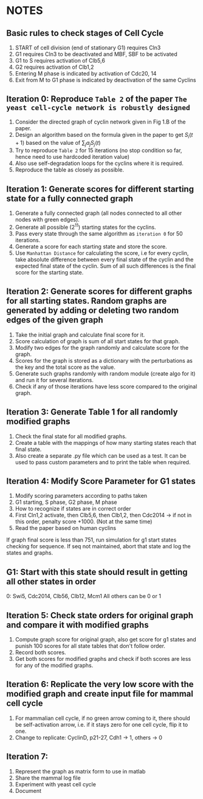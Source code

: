 # NOTES

## Basic rules to check stages of Cell Cycle

1. START of cell division (end of stationary G1) requires Cln3
2. G1 requires Cln3 to be deactivated and MBF, SBF to be activated
3. G1 to S requires activation of Clb5,6
4. G2 requires activation of Clb1,2
5. Entering M phase is indicated by activation of Cdc20, 14
6. Exit from M to G1 phase is indicated by deactivation of the same Cyclins

## Iteration 0: Reproduce `Table 2` of the paper `The yeast cell-cycle network is robustly designed`

1. Consider the directed graph of cyclin network given in Fig 1.B of the paper.
2. Design an algorithm based on the formula given in the paper to get $S_{i}(t+1)$ based on the value of $\sum_j a_j S_j(t)$
3. Try to reproduce `Table 2` for 15 iterations (no stop condition so far, hence need to use hardcoded iteration value)
4. Also use self-degradation loops for the cyclins where it is required.
5. Reproduce the table as closely as possible.

## Iteration 1: Generate scores for different starting state for a fully connected graph

1. Generate a fully connected graph (all nodes connected to all other nodes with green edges).
2. Generate all possible ($2^{11}$) starting states for the cyclins.
3. Pass every state through the same algorithm as `iteration 0` for 50 iterations.
4. Generate a score for each starting state and store the score.
5. Use `Manhattan Distance` for calculating the score, i.e for every cyclin, take absolute difference between every final state of the cyclin and the expected final state of the cyclin. Sum of all such differences is the final score for the starting state.

## Iteration 2: Generate scores for different graphs for all starting states. Random graphs are generated by adding or deleting two random edges of the given graph

1. Take the initial graph and calculate final score for it.
2. Score calculation of graph is sum of all start states for that graph.
3. Modify two edges for the graph randomly and calculate score for the graph.
4. Scores for the graph is stored as a dictionary with the perturbations as the key and the total score as the value.
5. Generate such graphs randomly with random module (create algo for it) and run it for several iterations.
6. Check if any of those iterations have less score compared to the original graph.

## Iteration 3: Generate Table 1 for all randomly modified graphs

1. Check the final state for all modified graphs.
2. Create a table with the mappings of how many starting states reach that final state.
3. Also create a separate .py file which can be used as a test. It can be used to pass custom parameters and to print the table when required.

## Iteration 4: Modify Score Parameter for G1 states

1. Modify scoring parameters according to paths taken
2. G1 starting, S phase, G2 phase, M phase
3. How to recognize if states are in correct order
4. First Cln1,2 activate, then Clb5,6, then Clb1,2, then Cdc2014 -> if not in this order, penalty score +1000. (Not at the same time)
5. Read the paper based on human cyclins

If graph final score is less than 751, run simulation for g1 start states checking for sequence. If seq not maintained, abort that state and log the states and graphs.

## G1: Start with this state should result in getting all other states in order

0: Swi5, Cdc2014, Clb56, Clb12, Mcm1
All others can be 0 or 1

## Iteration 5: Check state orders for original graph and compare it with modified graphs

1. Compute graph score for original graph, also get score for g1 states and punish 100 scores for all state tables that don't follow order.
2. Record both scores.
3. Get both scores for modified graphs and check if both scores are less for any of the modified graphs.

## Iteration 6: Replicate the very low score with the modified graph and create input file for mammal cell cycle

1. For mammalian cell cycle, if no green arrow coming to it, there should be self-activation arrow, i.e. if it stays zero for one cell cycle, flip it to one.
2. Change to replicate: CyclinD, p21-27, Cdh1 -> 1, others -> 0

## Iteration 7:

1. Represent the graph as matrix form to use in matlab
2. Share the mammal log file
3. Experiment with yeast cell cycle
4. Document
